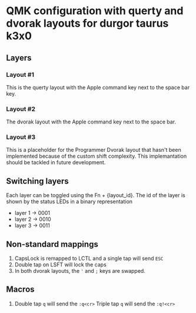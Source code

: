 # QMK configuration with querty and dvorak layouts for durgor taurus k3x0

## Layers

### Layout #1

This is the querty layout with the Apple command key next to the space bar key.

### Layout #2

The dvorak layout with the Apple command key next to the space bar.

### Layout #3

This is a placeholder for the Programmer Dvorak layout that hasn't been implemented because
of the custom shift complexity. This implemantation should be tackled in future development.

## Switching layers

Each layer can be toggled using the Fn + {layout_id}. The id of the layer is shown
by the status LEDs in a binary representation
 - layer 1               -> 0001
 - layer 2               -> 0010
 - layer 3               -> 0011

## Non-standard mappings

1. CapsLock is remapped to LCTL and a single tap will send `ESC`
2. Double tap on LSFT will lock the caps
3. In both dvorak layouts, the `'` and `;` keys are swapped.

## Macros

1. Double tap `q` will send the `:q<cr>`
   Triple tap `q` will send the `:q!<cr>`
